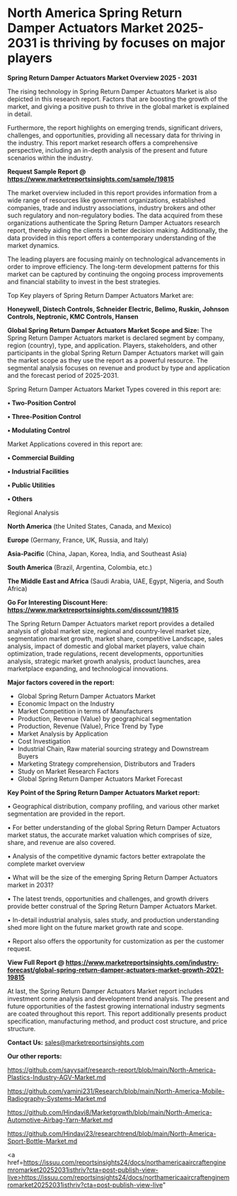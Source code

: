 # North America Spring Return Damper Actuators Market 2025-2031 is thriving by focuses on major players

<Strong> Spring Return Damper Actuators Market Overview 2025 - 2031</strong>

The rising technology in Spring Return Damper Actuators Market is also depicted in this research report. Factors that are boosting the growth of the market, and giving a positive push to thrive in the global market is explained in detail.

Furthermore, the report highlights on emerging trends, significant drivers, challenges, and opportunities, providing all necessary data for thriving in the industry. This report market research offers a comprehensive perspective, including an in-depth analysis of the present and future scenarios within the industry.

<strong>Request Sample Report @ <a href=https://www.marketreportsinsights.com/sample/19815>https://www.marketreportsinsights.com/sample/19815</a></strong>

The market overview included in this report provides information from a wide range of resources like government organizations, established companies, trade and industry associations, industry brokers and other such regulatory and non-regulatory bodies. The data acquired from these organizations authenticate the Spring Return Damper Actuators research report, thereby aiding the clients in better decision making. Additionally, the data provided in this report offers a contemporary understanding of the market dynamics.

The leading players are focusing mainly on technological advancements in order to improve efficiency. The long-term development patterns for this market can be captured by continuing the ongoing process improvements and financial stability to invest in the best strategies.

Top Key players of Spring Return Damper Actuators Market are:

<strong>Honeywell, Distech Controls, Schneider Electric, Belimo, Ruskin, Johnson Controls, Neptronic, KMC Controls, Hansen</strong>

<strong><b>Global Spring Return Damper Actuators Market Scope and Size:</b></strong>
The Spring Return Damper Actuators market is declared segment by company, region (country), type, and application. Players, stakeholders, and other participants in the global Spring Return Damper Actuators market will gain the market scope as they use the report as a powerful resource. The segmental analysis focuses on revenue and product by type and application and the forecast period of 2025-2031.

Spring Return Damper Actuators Market Types covered in this report are:

<strong>• Two-Position Control

• Three-Position Control

• Modulating Control</strong>

Market Applications covered in this report are:

<strong>• Commercial Building

• Industrial Facilities

• Public Utilities

• Others</strong> 

Regional Analysis

<strong>North America</strong> (the United States, Canada, and Mexico)

<strong>Europe</strong> (Germany, France, UK, Russia, and Italy)

<strong>Asia-Pacific</strong> (China, Japan, Korea, India, and Southeast Asia)

<strong>South America</strong> (Brazil, Argentina, Colombia, etc.)

<strong>The Middle East and Africa</strong> (Saudi Arabia, UAE, Egypt, Nigeria, and South Africa)

<strong>Go For Interesting Discount Here: <a href=https://www.marketreportsinsights.com/discount/19815>https://www.marketreportsinsights.com/discount/19815</a></strong>

The Spring Return Damper Actuators market report provides a detailed analysis of global market size, regional and country-level market size, segmentation market growth, market share, competitive Landscape, sales analysis, impact of domestic and global market players, value chain optimization, trade regulations, recent developments, opportunities analysis, strategic market growth analysis, product launches, area marketplace expanding, and technological innovations.

<strong><b>Major factors covered in the report:</b></strong>
<ul>
  <li>Global Spring Return Damper Actuators Market </li>
  <li>Economic Impact on the Industry</li>
  <li>Market Competition in terms of Manufacturers</li>
  <li>Production, Revenue (Value) by geographical segmentation</li>
  <li>Production, Revenue (Value), Price Trend by Type</li>
  <li>Market Analysis by Application</li>
  <li>Cost Investigation</li>
  <li>Industrial Chain, Raw material sourcing strategy and Downstream Buyers</li>
  <li>Marketing Strategy comprehension, Distributors and Traders</li>
  <li>Study on Market Research Factors</li>
  <li>Global Spring Return Damper Actuators Market Forecast</li>
</ul>

<strong><b>Key Point of the Spring Return Damper Actuators Market report:</b></strong>

• Geographical distribution, company profiling, and various other market segmentation are provided in the report.

• For better understanding of the global Spring Return Damper Actuators market status, the accurate market valuation which comprises of size, share, and revenue are also covered.

• Analysis of the competitive dynamic factors better extrapolate the complete market overview

• What will be the size of the emerging Spring Return Damper Actuators market in 2031?

• The latest trends, opportunities and challenges, and growth drivers provide better construal of the Spring Return Damper Actuators Market.

• In-detail industrial analysis, sales study, and production understanding shed more light on the future market growth rate and scope.

• Report also offers the opportunity for customization as per the customer request.

<strong><b>View Full Report @ <a href=https://www.marketreportsinsights.com/industry-forecast/global-spring-return-damper-actuators-market-growth-2021-19815>https://www.marketreportsinsights.com/industry-forecast/global-spring-return-damper-actuators-market-growth-2021-19815</a></b></strong>


At last, the Spring Return Damper Actuators Market report includes investment come analysis and development trend analysis. The present and future opportunities of the fastest growing international industry segments are coated throughout this report. This report additionally presents product specification, manufacturing method, and product cost structure, and price structure.

<strong>Contact Us:</strong>
sales@marketreportsinsights.com

<strong>Our other reports:</strong>

<a href=https://github.com/sayysaif/research-report/blob/main/North-America-Plastics-Industry-AGV-Market.md>https://github.com/sayysaif/research-report/blob/main/North-America-Plastics-Industry-AGV-Market.md</a>

<a href=https://github.com/yamini231/Research/blob/main/North-America-Mobile-Radiography-Systems-Market.md>https://github.com/yamini231/Research/blob/main/North-America-Mobile-Radiography-Systems-Market.md</a>

<a href=https://github.com/Hindavi8/Marketgrowth/blob/main/North-America-Automotive-Airbag-Yarn-Market.md>https://github.com/Hindavi8/Marketgrowth/blob/main/North-America-Automotive-Airbag-Yarn-Market.md</a>

<a href=https://github.com/Hindavi23/researchtrend/blob/main/North-America-Sport-Bottle-Market.md>https://github.com/Hindavi23/researchtrend/blob/main/North-America-Sport-Bottle-Market.md</a>

<a href=https://issuu.com/reportsinsights24/docs/northamericaaircraftenginemromarket20252031isthriv?cta=post-publish-view-live>https://issuu.com/reportsinsights24/docs/northamericaaircraftenginemromarket20252031isthriv?cta=post-publish-view-live</a>"
